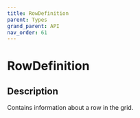 ```yaml
---
title: RowDefinition
parent: Types
grand_parent: API
nav_order: 61
---
```

# RowDefinition
## Description
Contains information about a row in the grid.
